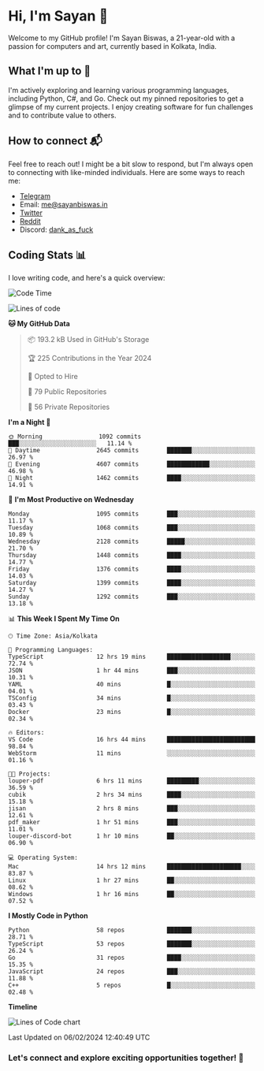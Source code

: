 # Hi, I'm Sayan 👋

Welcome to my GitHub profile! I'm Sayan Biswas, a 21-year-old with a passion for computers and art, currently based in Kolkata, India.

## What I'm up to 🚀

I'm actively exploring and learning various programming languages, including Python, C#, and Go. Check out my pinned repositories to get a glimpse of my current projects. I enjoy creating software for fun challenges and to contribute value to others.

## How to connect 📬

Feel free to reach out! I might be a bit slow to respond, but I'm always open to connecting with like-minded individuals. Here are some ways to reach me:

- [Telegram](https://t.me/dank_as_fuck)
- Email: [me@sayanbiswas.in](mailto:me@sayanbiswas.in)
- [Twitter](https://twitter.com/TheDankDel)
- [Reddit](https://www.reddit.com/user/dank_as_fuck_/)
- Discord: [dank_as_fuck](https://discordapp.com/users/506536929152466945)

## Coding Stats 📊

I love writing code, and here's a quick overview:

<!--START_SECTION:waka-->
![Code Time](http://img.shields.io/badge/Code%20Time-1%2C470%20hrs%2052%20mins-blue)

![Lines of code](https://img.shields.io/badge/From%20Hello%20World%20I%27ve%20Written-6.8%20million%20lines%20of%20code-blue)

**🐱 My GitHub Data** 

> 📦 193.2 kB Used in GitHub's Storage 
 > 
> 🏆 225 Contributions in the Year 2024
 > 
> 💼 Opted to Hire
 > 
> 📜 79 Public Repositories 
 > 
> 🔑 56 Private Repositories 
 > 
**I'm a Night 🦉** 

```text
🌞 Morning                1092 commits        ███░░░░░░░░░░░░░░░░░░░░░░   11.14 % 
🌆 Daytime                2645 commits        ███████░░░░░░░░░░░░░░░░░░   26.97 % 
🌃 Evening                4607 commits        ████████████░░░░░░░░░░░░░   46.98 % 
🌙 Night                  1462 commits        ████░░░░░░░░░░░░░░░░░░░░░   14.91 % 
```
📅 **I'm Most Productive on Wednesday** 

```text
Monday                   1095 commits        ███░░░░░░░░░░░░░░░░░░░░░░   11.17 % 
Tuesday                  1068 commits        ███░░░░░░░░░░░░░░░░░░░░░░   10.89 % 
Wednesday                2128 commits        █████░░░░░░░░░░░░░░░░░░░░   21.70 % 
Thursday                 1448 commits        ████░░░░░░░░░░░░░░░░░░░░░   14.77 % 
Friday                   1376 commits        ████░░░░░░░░░░░░░░░░░░░░░   14.03 % 
Saturday                 1399 commits        ████░░░░░░░░░░░░░░░░░░░░░   14.27 % 
Sunday                   1292 commits        ███░░░░░░░░░░░░░░░░░░░░░░   13.18 % 
```


📊 **This Week I Spent My Time On** 

```text
🕑︎ Time Zone: Asia/Kolkata

💬 Programming Languages: 
TypeScript               12 hrs 19 mins      ██████████████████░░░░░░░   72.74 % 
JSON                     1 hr 44 mins        ███░░░░░░░░░░░░░░░░░░░░░░   10.31 % 
YAML                     40 mins             █░░░░░░░░░░░░░░░░░░░░░░░░   04.01 % 
TSConfig                 34 mins             █░░░░░░░░░░░░░░░░░░░░░░░░   03.43 % 
Docker                   23 mins             █░░░░░░░░░░░░░░░░░░░░░░░░   02.34 % 

🔥 Editors: 
VS Code                  16 hrs 44 mins      █████████████████████████   98.84 % 
WebStorm                 11 mins             ░░░░░░░░░░░░░░░░░░░░░░░░░   01.16 % 

🐱‍💻 Projects: 
louper-pdf               6 hrs 11 mins       █████████░░░░░░░░░░░░░░░░   36.59 % 
cubik                    2 hrs 34 mins       ████░░░░░░░░░░░░░░░░░░░░░   15.18 % 
jisan                    2 hrs 8 mins        ███░░░░░░░░░░░░░░░░░░░░░░   12.61 % 
pdf_maker                1 hr 51 mins        ███░░░░░░░░░░░░░░░░░░░░░░   11.01 % 
louper-discord-bot       1 hr 10 mins        ██░░░░░░░░░░░░░░░░░░░░░░░   06.90 % 

💻 Operating System: 
Mac                      14 hrs 12 mins      █████████████████████░░░░   83.87 % 
Linux                    1 hr 27 mins        ██░░░░░░░░░░░░░░░░░░░░░░░   08.62 % 
Windows                  1 hr 16 mins        ██░░░░░░░░░░░░░░░░░░░░░░░   07.52 % 
```

**I Mostly Code in Python** 

```text
Python                   58 repos            ███████░░░░░░░░░░░░░░░░░░   28.71 % 
TypeScript               53 repos            ███████░░░░░░░░░░░░░░░░░░   26.24 % 
Go                       31 repos            ████░░░░░░░░░░░░░░░░░░░░░   15.35 % 
JavaScript               24 repos            ███░░░░░░░░░░░░░░░░░░░░░░   11.88 % 
C++                      5 repos             █░░░░░░░░░░░░░░░░░░░░░░░░   02.48 % 
```



**Timeline**

![Lines of Code chart](https://raw.githubusercontent.com/Dank-del/Dank-del/main/assets/bar_graph.png)


 Last Updated on 06/02/2024 12:40:49 UTC
<!--END_SECTION:waka-->

### Let's connect and explore exciting opportunities together! 🚀
